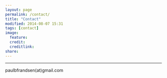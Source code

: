 ```yaml
---
layout: page
permalink: /contact/
title: "Contact"
modified: 2014-08-07 15:31
tags: [contact]
image:
  feature: 
  credit: 
  creditlink: 
share: 
---
```


-----

paulbfrandsen(at)gmail.com